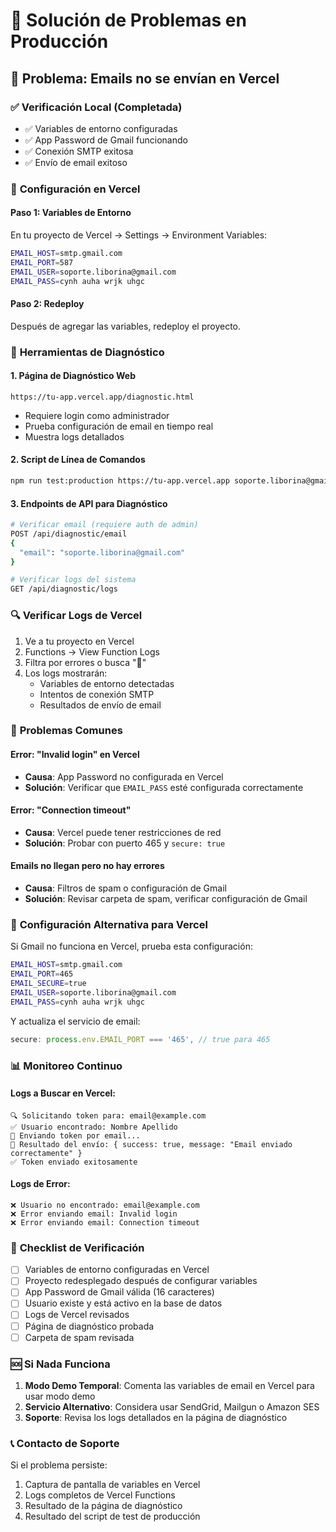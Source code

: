 # 🔧 Solución de Problemas en Producción

## 📧 Problema: Emails no se envían en Vercel

### ✅ **Verificación Local (Completada)**
- ✅ Variables de entorno configuradas
- ✅ App Password de Gmail funcionando
- ✅ Conexión SMTP exitosa
- ✅ Envío de email exitoso

### 🚀 **Configuración en Vercel**

#### Paso 1: Variables de Entorno
En tu proyecto de Vercel → Settings → Environment Variables:

```bash
EMAIL_HOST=smtp.gmail.com
EMAIL_PORT=587
EMAIL_USER=soporte.liborina@gmail.com
EMAIL_PASS=cynh auha wrjk uhgc
```

#### Paso 2: Redeploy
Después de agregar las variables, redeploy el proyecto.

### 🧪 **Herramientas de Diagnóstico**

#### 1. Página de Diagnóstico Web
```
https://tu-app.vercel.app/diagnostic.html
```
- Requiere login como administrador
- Prueba configuración de email en tiempo real
- Muestra logs detallados

#### 2. Script de Línea de Comandos
```bash
npm run test:production https://tu-app.vercel.app soporte.liborina@gmail.com
```

#### 3. Endpoints de API para Diagnóstico
```bash
# Verificar email (requiere auth de admin)
POST /api/diagnostic/email
{
  "email": "soporte.liborina@gmail.com"
}

# Verificar logs del sistema
GET /api/diagnostic/logs
```

### 🔍 **Verificar Logs de Vercel**

1. Ve a tu proyecto en Vercel
2. Functions → View Function Logs
3. Filtra por errores o busca "📧"
4. Los logs mostrarán:
   - Variables de entorno detectadas
   - Intentos de conexión SMTP
   - Resultados de envío de email

### 🚨 **Problemas Comunes**

#### Error: "Invalid login" en Vercel
- **Causa**: App Password no configurada en Vercel
- **Solución**: Verificar que `EMAIL_PASS` esté configurada correctamente

#### Error: "Connection timeout"
- **Causa**: Vercel puede tener restricciones de red
- **Solución**: Probar con puerto 465 y `secure: true`

#### Emails no llegan pero no hay errores
- **Causa**: Filtros de spam o configuración de Gmail
- **Solución**: Revisar carpeta de spam, verificar configuración de Gmail

### 🔧 **Configuración Alternativa para Vercel**

Si Gmail no funciona en Vercel, prueba esta configuración:

```bash
EMAIL_HOST=smtp.gmail.com
EMAIL_PORT=465
EMAIL_SECURE=true
EMAIL_USER=soporte.liborina@gmail.com
EMAIL_PASS=cynh auha wrjk uhgc
```

Y actualiza el servicio de email:

```javascript
secure: process.env.EMAIL_PORT === '465', // true para 465
```

### 📊 **Monitoreo Continuo**

#### Logs a Buscar en Vercel:
```
🔍 Solicitando token para: email@example.com
✅ Usuario encontrado: Nombre Apellido
📧 Enviando token por email...
📧 Resultado del envío: { success: true, message: "Email enviado correctamente" }
✅ Token enviado exitosamente
```

#### Logs de Error:
```
❌ Usuario no encontrado: email@example.com
❌ Error enviando email: Invalid login
❌ Error enviando email: Connection timeout
```

### 🎯 **Checklist de Verificación**

- [ ] Variables de entorno configuradas en Vercel
- [ ] Proyecto redesplegado después de configurar variables
- [ ] App Password de Gmail válida (16 caracteres)
- [ ] Usuario existe y está activo en la base de datos
- [ ] Logs de Vercel revisados
- [ ] Página de diagnóstico probada
- [ ] Carpeta de spam revisada

### 🆘 **Si Nada Funciona**

1. **Modo Demo Temporal**: Comenta las variables de email en Vercel para usar modo demo
2. **Servicio Alternativo**: Considera usar SendGrid, Mailgun o Amazon SES
3. **Soporte**: Revisa los logs detallados en la página de diagnóstico

### 📞 **Contacto de Soporte**

Si el problema persiste:
1. Captura de pantalla de variables en Vercel
2. Logs completos de Vercel Functions
3. Resultado de la página de diagnóstico
4. Resultado del script de test de producción
